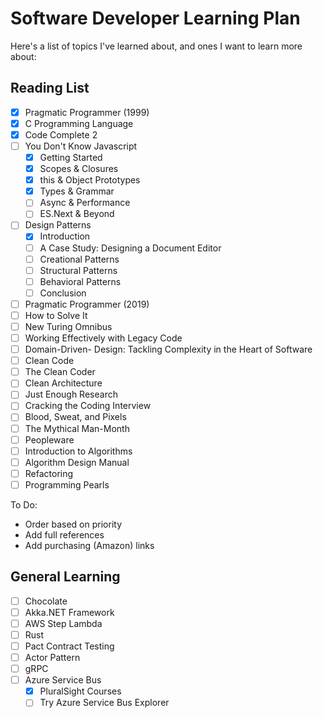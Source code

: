 # Software Developer Learning Plan

Here's a list of topics I've learned about, and ones I want to learn more about:

## Reading List

- [x] Pragmatic Programmer (1999)
- [x] C Programming Language
- [x] Code Complete 2
- [ ] You Don't Know Javascript
  - [x] Getting Started
  - [x] Scopes & Closures
  - [x] this & Object Prototypes
  - [x] Types & Grammar
  - [ ] Async & Performance
  - [ ] ES.Next & Beyond
- [ ] Design Patterns
  - [x] Introduction
  - [ ] A Case Study: Designing a Document Editor
  - [ ] Creational Patterns
  - [ ] Structural Patterns
  - [ ] Behavioral Patterns
  - [ ] Conclusion
- [ ] Pragmatic Programmer (2019)
- [ ] How to Solve It
- [ ] New Turing Omnibus
- [ ] Working Effectively with Legacy Code
- [ ] Domain-Driven- Design: Tackling Complexity in the Heart of Software
- [ ] Clean Code
- [ ] The Clean Coder
- [ ] Clean Architecture
- [ ] Just Enough Research
- [ ] Cracking the Coding Interview
- [ ] Blood, Sweat, and Pixels
- [ ] The Mythical Man-Month
- [ ] Peopleware
- [ ] Introduction to Algorithms
- [ ] Algorithm Design Manual
- [ ] Refactoring
- [ ] Programming Pearls

To Do:

- Order based on priority
- Add full references
- Add purchasing (Amazon) links

## General Learning

- [ ] Chocolate
- [ ] Akka.NET Framework
- [ ] AWS Step Lambda
- [ ] Rust
- [ ] Pact Contract Testing
- [ ] Actor Pattern
- [ ] gRPC
- [ ] Azure Service Bus
  - [x] PluralSight Courses
  - [ ] Try Azure Service Bus Explorer
